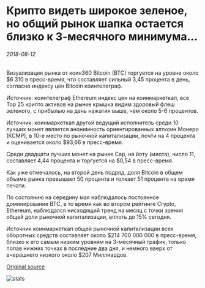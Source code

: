 # Крипто видеть широкое зеленое, но общий рынок шапка остается близко к 3-месячного минимума...

###### 2018-08-12

Визуализация рынка от коин360 Bitcoin (BTC) торгуется на уровне около $6 310 в пресс-время, что составляет сильный 3,45 процента в день, согласно индексу цен Bitcoin коинтелеграф.

Источник: коинтелеграф Ethereum индекс цен на коинмаркеткап, все Top 25 крипто активов на рынке крышка видим здоровый флеш зеленого, с прибылью на день нажатия выше, чем около 5-6 процентов.

Источник: коинмаркеткап другой ведущий исполнитель среди 10 лучших монет является анонимность ориентированных алткоин Монеро (КСМР), в 10-е место по рыночной капитализации, почти на 4 процента и оценивается около $93,66 в пресс-время.

Среди двадцати лучших монет на рынке Cap, на йоту (миота), число 11, составляет 4,44 процента и торгуется на $0,54 в пресс-время.

Как уже отмечалось, на второй день подряд, доля Bitcoin в общем объеме рынка превышает 50 процента и толкает 51 процента на время печати.

По состоянию на середину мая наблюдалось постоянное доминирование BTC, в то время как во втором рейтинге Crypto, Ethereum, наблюдался нисходящий тренд на месяц с точки зрения общей доли рыночной капитализации, вплоть до 15% сегодня.

Источник коинмаркеткап общей рыночной капитализации всех оборотных средств составляет около $214 700 000 000 в пресс-время, близко к его самым низким уровням на 3-месячный график, только попав нижних точках в последние два дня, и немного вверх от вчерашнего низкого около $207 Миллиардов.

[Original source](https://cointelegraph.com/news/cryptos-see-widespread-green-but-total-market-cap-remains-close-to-3-month-low)

![stats](https://c.statcounter.com/11760860/0/a89fa40b/1/ "stats")